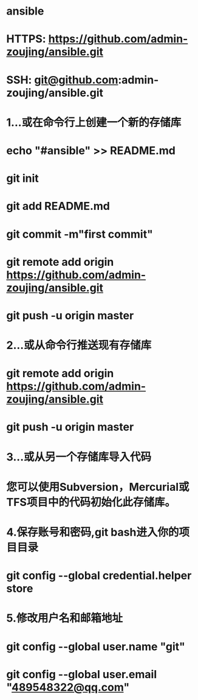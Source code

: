 # ansible
# HTTPS: https://github.com/admin-zoujing/ansible.git
# SSH:   git@github.com:admin-zoujing/ansible.git

# 1...或在命令行上创建一个新的存储库
# echo "#ansible" >> README.md
# git init
# git add README.md 
# git commit -m"first commit"
# git remote add origin https://github.com/admin-zoujing/ansible.git
# git push -u origin master

# 2...或从命令行推送现有存储库
# git remote add origin https://github.com/admin-zoujing/ansible.git
# git push -u origin master

# 3...或从另一个存储库导入代码
# 您可以使用Subversion，Mercurial或TFS项目中的代码初始化此存储库。

# 4.保存账号和密码,git bash进入你的项目目录
# git config --global credential.helper store

# 5.修改用户名和邮箱地址
# git config --global user.name "git"
# git config --global user.email "489548322@qq.com"
